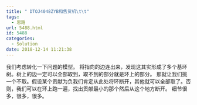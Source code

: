 ```yaml
---
title: " DTOJ4048ZYB和售货机\t\t"
tags:
  - 思路
url: 5488.html
id: 5488
categories:
  - Solution
date: 2018-12-14 11:21:38
---
```


我们考虑转化一下问题的模型。 将指向的边连出来，发现这其实形成了多个基环树。树上的边一定可以全部取到，取不到的部分就是环上的部分。 那就让我们挑一个不取。假设某个贡献为负我们肯定从此处将环断开，其他就可以全部取了。否则，我们可以在环上跑一遍，找出贡献最小的那个然后从这个地方断开。 细节很多，很多，很多。
